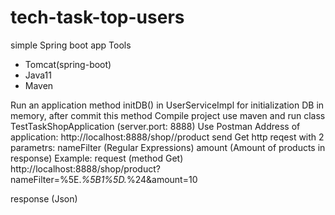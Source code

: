 # tech-task-top-users
simple Spring boot app
Tools
- Tomcat(spring-boot)
- Java11
- Maven

Run an application
method initDB() in UserServiceImpl for initialization DB in memory, after commit this method
Compile project use maven and run class TestTaskShopApplication (server.port: 8888)
Use Postman Address of application: http://localhost:8888/shop//product send Get http reqest with 2 parametrs:
nameFilter (Regular Expressions)
amount (Amount of products in response)
Example:
request (method Get)
http://localhost:8888/shop/product?nameFilter=%5E.*%5B1%5D.*%24&amount=10

response (Json)
